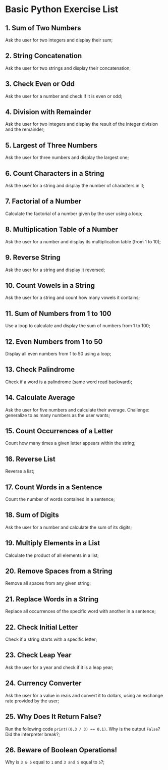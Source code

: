 
# Basic Python Exercise List

## 1. Sum of Two Numbers
Ask the user for two integers and display their sum;

## 2. String Concatenation
Ask the user for two strings and display their concatenation;

## 3. Check Even or Odd
Ask the user for a number and check if it is even or odd;

## 4. Division with Remainder
Ask the user for two integers and display the result of the integer division and the remainder;

## 5. Largest of Three Numbers
Ask the user for three numbers and display the largest one;

## 6. Count Characters in a String
Ask the user for a string and display the number of characters in it;

## 7. Factorial of a Number
Calculate the factorial of a number given by the user using a loop;

## 8. Multiplication Table of a Number
Ask the user for a number and display its multiplication table (from 1 to 10);

## 9. Reverse String
Ask the user for a string and display it reversed;

## 10. Count Vowels in a String
Ask the user for a string and count how many vowels it contains;

## 11. Sum of Numbers from 1 to 100
Use a loop to calculate and display the sum of numbers from 1 to 100;

## 12. Even Numbers from 1 to 50
Display all even numbers from 1 to 50 using a loop;

## 13. Check Palindrome
Check if a word is a palindrome (same word read backward);

## 14. Calculate Average
Ask the user for five numbers and calculate their average. Challenge: generalize to as many numbers as the user wants;

## 15. Count Occurrences of a Letter
Count how many times a given letter appears within the string;

## 16. Reverse List
Reverse a list;

## 17. Count Words in a Sentence
Count the number of words contained in a sentence;

## 18. Sum of Digits
Ask the user for a number and calculate the sum of its digits;

## 19. Multiply Elements in a List
Calculate the product of all elements in a list;

## 20. Remove Spaces from a String
Remove all spaces from any given string;

## 21. Replace Words in a String
Replace all occurrences of the specific word with another in a sentence;

## 22. Check Initial Letter
Check if a string starts with a specific letter;

## 23. Check Leap Year
Ask the user for a year and check if it is a leap year;

## 24. Currency Converter
Ask the user for a value in reais and convert it to dollars, using an exchange rate provided by the user;

## 25. Why Does It Return False?
Run the following code `print((0.3 / 3) == 0.1)`. Why is the output `False`? Did the interpreter break?;

## 26. Beware of Boolean Operations!
Why is `3 & 5` equal to `1` and `3 and 5` equal to `5`?;
